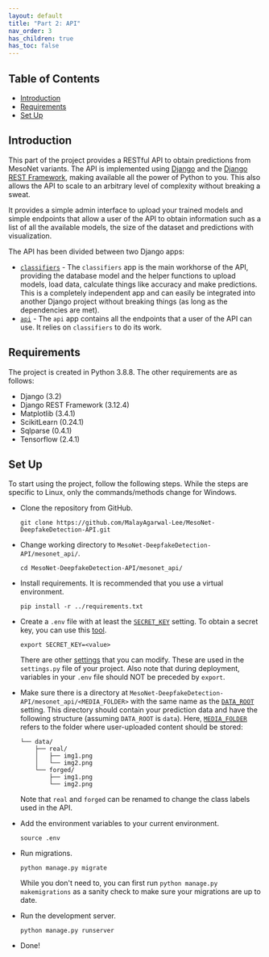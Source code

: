 ```yaml
---
layout: default
title: "Part 2: API"
nav_order: 3
has_children: true
has_toc: false
---
```


## <!-- omit in toc --> Table of Contents

- [Introduction](#introduction)
- [Requirements](#requirements)
- [Set Up](#set-up)

## Introduction

This part of the project provides a RESTful API to obtain predictions from MesoNet variants. The API is implemented using [Django](https://github.com/django/django) and the [Django REST Framework](https://github.com/encode/django-rest-framework), making available all the power of Python to you. This also allows the API to scale to an arbitrary level of complexity without breaking a sweat.

It provides a simple admin interface to upload your trained models and simple endpoints that allow a user of the API to obtain information such as a list of all the available models, the size of the dataset and predictions with visualization.

The API has been divided between two Django apps:

- [`classifiers`](https://github.com/MalayAgarwal-Lee/MesoNet-DeepfakeDetection-API/tree/main/mesonet_api/classifiers) - The `classifiers` app is the main workhorse of the API, providing the database model and the helper functions to upload models, load data, calculate things like accuracy and make predictions. This is a completely independent app and can easily be integrated into another Django project without breaking things (as long as the dependencies are met).
- [`api`](https://github.com/MalayAgarwal-Lee/MesoNet-DeepfakeDetection-API/tree/main/mesonet_api/api) - The `api` app contains all the endpoints that a user of the API can use. It relies on `classifiers` to do its work.

## Requirements

The project is created in Python 3.8.8. The other requirements are as follows:

- Django (3.2)
- Django REST Framework (3.12.4)
- Matplotlib (3.4.1)
- ScikitLearn (0.24.1)
- Sqlparse (0.4.1)
- Tensorflow (2.4.1)

## Set Up

To start using the project, follow the following steps. While the steps are specific to Linux, only the commands/methods change for Windows.

- Clone the repository from GitHub.

  ```shell
  git clone https://github.com/MalayAgarwal-Lee/MesoNet-DeepfakeDetection-API.git
  ```

- Change working directory to `MesoNet-DeepfakeDetection-API/mesonet_api/`.

  ```shell
  cd MesoNet-DeepfakeDetection-API/mesonet_api/
  ```

- Install requirements. It is recommended that you use a virtual environment.

  ```shell
  pip install -r ../requirements.txt
  ```

- Create a `.env` file with at least the [`SECRET_KEY`](settings#secret_key) setting. To obtain a secret key, you can use this [tool](https://djecrety.ir/).

  ```shell
  export SECRET_KEY=<value>
  ```

  There are other [settings](settings) that you can modify. These are used in the `settings.py` file of your project. Also note that during deployment, variables in your `.env` file should NOT be preceded by `export`.

- Make sure there is a directory at `MesoNet-DeepfakeDetection-API/mesonet_api/<MEDIA_FOLDER>` with the same name as the [`DATA_ROOT`](settings#data_root) setting. This directory should contain your prediction data and have the following structure (assuming `DATA_ROOT` is `data`). Here, [`MEDIA_FOLDER`](settings#media_folder) refers to the folder where user-uploaded content should be stored:

  ```shell
  └── data/
      ├── real/
      │   ├── img1.png
      │   └── img2.png
      └── forged/
          ├── img1.png
          └── img2.png
  ```

  Note that `real` and `forged` can be renamed to change the class labels used in the API.

- Add the environment variables to your current environment.

  ```shell
  source .env
  ```

- Run migrations.

  ```shell
  python manage.py migrate
  ```

  While you don't need to, you can first run `python manage.py makemigrations` as a sanity check to make sure your migrations are up to date.

- Run the development server.

  ```shell
  python manage.py runserver
  ```

- Done!
